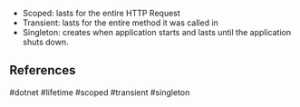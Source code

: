 * Scoped: lasts for the entire HTTP Request
* Transient: lasts for the entire method it was called in
* Singleton: creates when application starts and lasts until the application shuts down.

## References

#dotnet #lifetime #scoped #transient #singleton
